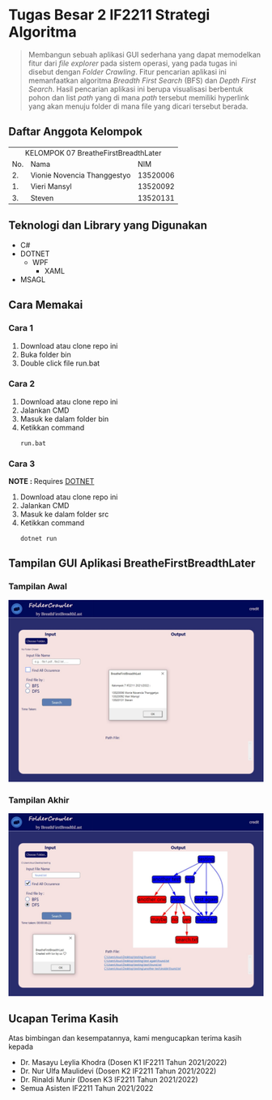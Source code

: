 # Tugas Besar 2 IF2211 Strategi Algoritma

> Membangun sebuah aplikasi GUI sederhana yang dapat memodelkan fitur dari <em>file explorer</em> pada sistem operasi, yang pada tugas ini disebut dengan <em>Folder Crawling</em>. Fitur pencarian aplikasi ini memanfaatkan algoritma <em>Breadth First Search</em> (BFS) dan <em>Depth First Search</em>. Hasil pencarian aplikasi ini berupa visualisasi berbentuk pohon dan list <em>path</em> yang di mana <em>path</em> tersebut memiliki hyperlink yang akan menuju folder di mana file yang dicari tersebut berada.

## Daftar Anggota Kelompok

<table>

<tr><td colspan = 3 align = "center">KELOMPOK 07 BreatheFirstBreadthLater</td></tr>
<tr><td>No.</td><td>Nama</td><td>NIM</td></tr>
<tr><td>2.</td><td>Vionie Novencia Thanggestyo</td><td>13520006</td></tr>
<tr><td>1.</td><td>Vieri Mansyl</td><td>13520092</td></tr>
<tr><td>3.</td><td>Steven</td><td>13520131</td></tr>

</table>

## Teknologi dan Library yang Digunakan

- C#
- DOTNET
  - WPF
    - XAML
- MSAGL

## Cara Memakai

### Cara 1

1. Download atau clone repo ini
2. Buka folder bin
3. Double click file run.bat

### Cara 2

1. Download atau clone repo ini
2. Jalankan CMD
3. Masuk ke dalam folder bin
4. Ketikkan command
   ```
   run.bat
   ```

### Cara 3

<strong>NOTE : </strong>Requires [DOTNET](https://download.visualstudio.microsoft.com/download/pr/1eb43f77-61af-40b0-8a5a-6165724dca60/f12aac6d4a907b4d54f5d41317aae0f7/dotnet-sdk-6.0.201-win-x64.exe)

1. Download atau clone repo ini
2. Jalankan CMD
3. Masuk ke dalam folder src
4. Ketikkan command
   ```
   dotnet run
   ```

## Tampilan GUI Aplikasi BreatheFirstBreadthLater

### Tampilan Awal

![Tampilan awal](./a-readme-related/awal.jpg)

### Tampilan Akhir

![Tampilan akhir](./a-readme-related/akhir.jpg)

## Ucapan Terima Kasih

Atas bimbingan dan kesempatannya, kami mengucapkan terima kasih kepada

- Dr. Masayu Leylia Khodra (Dosen K1 IF2211 Tahun 2021/2022)
- Dr. Nur Ulfa Maulidevi (Dosen K2 IF2211 Tahun 2021/2022)
- Dr. Rinaldi Munir (Dosen K3 IF2211 Tahun 2021/2022)
- Semua Asisten IF2211 Tahun 2021/2022
